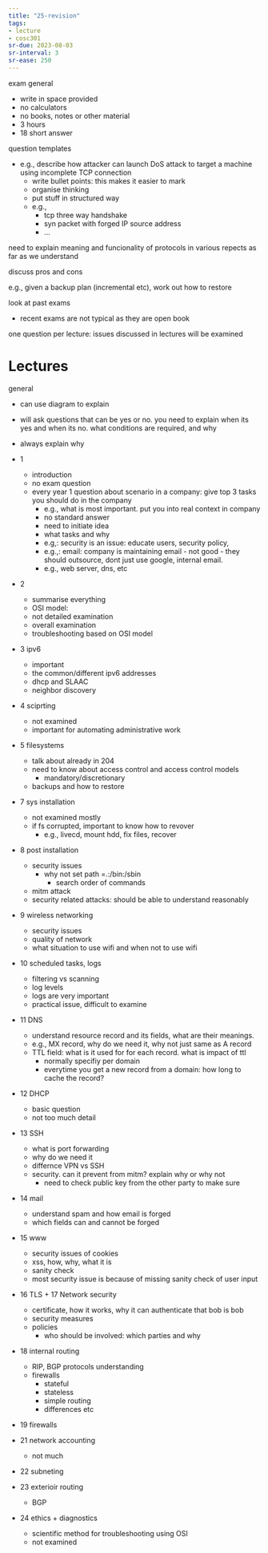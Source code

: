 ```yaml
---
title: "25-revision"
tags: 
- lecture
- cosc301
sr-due: 2023-08-03
sr-interval: 3
sr-ease: 250
---
```


exam general
- write in space provided
- no calculators
- no books, notes or other material
- 3 hours
- 18 short answer

question templates
- e.g., describe how attacker can launch DoS attack to target a machine using incomplete TCP connection
	- write bullet points: this makes it easier to mark
	- organise thinking
	- put stuff in structured way
	- e.g.,
		- tcp three way handshake
		- syn packet with forged IP source address
		- ...


need to explain meaning and funcionality of protocols in various repects as far as we understand

discuss pros and cons

e.g., given a backup plan (incremental etc), work out how to restore



look at past exams
- recent exams are not typical as they are open book

one question per lecture: issues discussed in lectures will be examined

# Lectures

general
-  can use diagram to explain
-  will ask questions that can be yes or no. you need to explain when its yes and when its no. what conditions are required, and why
-  always explain why

- 1
	- introduction
	- no exam question
	- every year 1 question about scenario in a company: give top 3 tasks you should do in the company
		- e.g., what is most important. put you into real context in company
		- no standard answer
		- need to initiate idea
		- what tasks and why
		- e.g,: security is an issue: educate users, security policy, 
		- e.g.,: email: company is maintaining email - not good - they should outsource, dont just use google, internal email.
		- e.g., web server, dns, etc
- 2
	- summarise everything
	- OSI model:
	- not detailed examination
	- overall examination
	- troubleshooting based on OSI model
- 3 ipv6
	- important
	- the common/different ipv6 addresses
	- dhcp and SLAAC
	- neighbor discovery
- 4 sciprting
	- not examined
	- important for automating administrative work
- 5 filesystems
	- talk about already in 204
	- need to know about access control and access control models
		- mandatory/discretionary
	- backups and how to restore
- 7 sys installation
	- not examined mostly
	- if fs corrupted, important to know how to revover
		- e.g., livecd, mount hdd, fix files, recover
- 8 post installation
	- security issues
		- why not set path =.:/bin:/sbin
			- search order of commands
	- mitm attack
	- security related attacks: should be able to understand reasonably
- 9 wireless networking
	- security issues
	- quality of network
	- what situation to use wifi and when not to use wifi
- 10 scheduled tasks, logs
	- filtering vs scanning
	- log levels
	- logs are very important
	- practical issue, difficult to examine
- 11 DNS
	- understand resource record and its fields, what are their meanings.
	- e.g., MX record, why do we need it, why not just same as A record
	- TTL field: what is it used for for each record. what is impact of ttl
		- normally specifiy per domain
		- everytime you get a new record from a domain: how long to cache the record?
- 12 DHCP
	- basic question
	- not too much detail
- 13 SSH
	- what is port forwarding
	- why do we need it
	- differnce VPN vs SSH
	- security. can it prevent from mitm? explain why or why not
		- need to check public key from the other party to make sure
- 14 mail
	- understand spam and how email is forged
	- which fields can and cannot be forged
- 15 www
	- security issues of cookies
	- xss, how, why, what it is 
	- sanity check
	- most security issue is because of missing sanity check of user input
- 16 TLS + 17 Network security
	- certificate, how it works, why it can authenticate that bob is bob
	- security measures
	- policies
		- who should be involved: which parties and why
- 18 internal routing
	- RIP, BGP protocols understanding
	- firewalls
		- stateful
		- stateless
		- simple routing
		- differences etc
- 19 firewalls
- 21 network accounting
	- not much
- 22 subneting
- 23 exterioir routing
	- BGP
- 24 ethics + diagnostics
	- scientific method for troubleshooting using OSI
	- not examined
